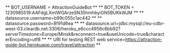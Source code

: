 ** BOT_USERNAME = AttractionGuideBot **
** BOT_TOKEN = 1230985519:AAFdgLXmlWGArzeSN35hmhbyiGN5BUKkWJM **
** datasource.username=b99c055c1ac442 **
** datasource.password=8f91d6ea **
** datasource.url=jdbc:mysql://eu-cdbr-west-03.cleardb.net:3306/heroku_e6ccc4956c6bb92?serverTimezone=Europe/Minsk&reconnect=true&useUnicode=true&characterEncoding=utf8 **
** URI for testing REST web service=https://attraction-guide-bot.herokuapp.com/travel/attraction **

